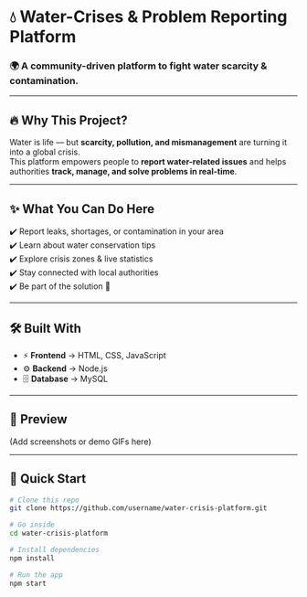 # 💧 Water-Crises & Problem Reporting Platform

### 🌍 A community-driven platform to fight water scarcity & contamination.  

---

## 🔥 Why This Project?
Water is life — but **scarcity, pollution, and mismanagement** are turning it into a global crisis.  
This platform empowers people to **report water-related issues** and helps authorities **track, manage, and solve problems in real-time**.  

---

## ✨ What You Can Do Here
✔️ Report leaks, shortages, or contamination in your area  
✔️ Learn about water conservation tips  
✔️ Explore crisis zones & live statistics  
✔️ Stay connected with local authorities  
✔️ Be part of the solution 💙  

---

## 🛠️ Built With
- ⚡ **Frontend** → HTML, CSS, JavaScript  
- ⚙️ **Backend** → Node.js  
- 🗄️ **Database** → MySQL  

---

## 📸 Preview
(Add screenshots or demo GIFs here)

---

## 🚀 Quick Start
```bash
# Clone this repo
git clone https://github.com/username/water-crisis-platform.git

# Go inside
cd water-crisis-platform

# Install dependencies
npm install

# Run the app
npm start
